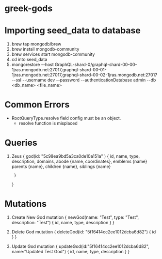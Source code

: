 # greek-gods

# Importing seed_data to database
1. brew tap mongodb/brew
2. brew install mongodb-community
3. brew services start mongodb-community
4. cd into seed_data
5. mongorestore --host GraphQL-shard-0/graphql-shard-00-00-1jras.mongodb.net:27017,graphql-shard-00-01-1jras.mongodb.net:27017,graphql-shard-00-02-1jras.mongodb.net:27017 --ssl --username dev --password <PASSWORD> --authenticationDatabase admin --db <db_name> <file_name>


# Common Errors
- RootQueryType.resolve field config must be an object.
    - resolve function is misplaced


# Queries
1. Zeus
    {
    god(id: "5c98ea9bd5a3ca0de10a151a" ) {
            id,
            name,
            type,
            description,
            domains,
            abode {name, coordinates},
            emblems {name}
                parents {name},
            children {name},
            siblings {name}
            
        }
    }

# Mutations
1. Create New God
    mutation {
      newGod(name: "Test", type: "Test", description: "Test") {
        id,
        name,
        type,
        description
      }
    }

2. Delete God
    mutation {
      deleteGod(id: "5f16414cc2ee1012dcba6d82") {
        id
      }
    }

3. Update God
    mutation {
      updateGod(id:"5f16414cc2ee1012dcba6d82", name:"Updated Test God") {
        id,
        name,
        type,
        description
      }
    }